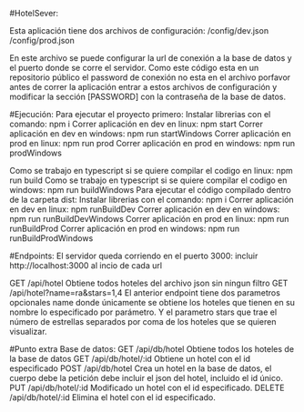 #HotelSever:

Esta aplicación tiene dos archivos de configuración:
/config/dev.json
/config/prod.json

En este archivo se puede configurar la url de conexión a la base de datos y el puerto donde se corre el servidor.
Como este código esta en un repositorio público el password de conexión no esta en el archivo porfavor antes de correr la 
aplicación entrar a estos archivos de configuración y modificar la sección [PASSWORD] con la contraseña de la base de datos.

#Ejecución:
Para ejecutar el proyecto primero:
Instalar librerias con el comando: npm i
Correr aplicación en dev en linux: npm start
Correr aplicación en dev en windows: npm run startWindows
Correr aplicación en prod en linux: npm run prod
Correr aplicación en prod en windows: npm run prodWindows

Como se trabajo en typescript si se quiere compilar el codigo en linux: npm run build
Como se trabajo en typescript si se quiere compilar el codigo en windows: npm run buildWindows
Para ejecutar el código compilado dentro de la carpeta dist:
Instalar librerias con el comando: npm i
Correr aplicación en dev en linux: npm runBuildDev
Correr aplicación en dev en windows: npm run runBuildDevWindows
Correr aplicación en prod en linux: npm run runBuildProd
Correr aplicación en prod en windows: npm run runBuildProdWindows

#Endpoints:
El servidor queda corriendo en el puerto 3000: incluir http://localhost:3000 al incio de cada url

GET /api/hotel                      Obtiene todos hoteles del archivo json sin ningun filtro
GET /api/hotel?name=ra&stars=1,4    El anterior endpoint tiene dos parametros opcionales name donde únicamente se obtiene los hoteles
                                    que tienen en su nombre lo especificado por parámetro. Y el parametro stars que trae el número de estrellas
                                    separados por coma de los hoteles que se quieren visualizar.

#Punto extra Base de datos:
GET    /api/db/hotel                   Obtiene todos los hoteles de la base de datos
GET    /api/db/hotel/:id               Obtiene un hotel con el id especificado
POST   /api/db/hotel                   Crea un hotel en la base de datos, el cuerpo debe la petición debe incluir el json del hotel, incluido el id único.
PUT    /api/db/hotel/:id               Modificado un hotel con el id especificado.
DELETE /api/db/hotel/:id               Elimina el hotel con el id especificado.

